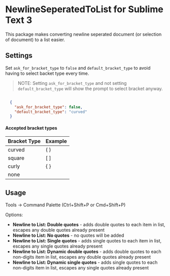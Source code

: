 # NewlineSeperatedToList for Sublime Text 3

This package makes converting newline seperated document (or selection of document) to a list easier.

## Settings

Set `ask_for_bracket_type` to `false` and `default_bracket_type` to avoid having to select backet type every time.
> NOTE: Setting `ask_for_bracket_type` and not setting `default_bracket_type` will show the prompt to select bracket anyway.

```JSON

  {
    "ask_for_bracket_type": false,
    "default_bracket_type": "curved"
  }
```
#### Accepted bracket types

| Bracket Type | Example |
|--------------|---------|
| curved       | ( )     |
| square       | [ ]     |
| curly        | \{ \}   |
| none         |         |

## Usage

Tools -> Command Palette (Ctrl+Shift+P or Cmd+Shift+P)

Options:
* **Newline to List: Double quotes** - adds double quotes to each item in list, escapes any double quotes already present
* **Newline to List: No quotes** - no quotes will be added
* **Newline to List: Single quotes** - adds single quotes to each item in list, escapes any single quotes already present
* **Newline to List: Dynamic double quotes** - adds double quotes to each non-digits item in list, escapes any double quotes already present
* **Newline to List: Dynamic single quotes** - adds single quotes to each non-digits item in list, escapes any single quotes already present
